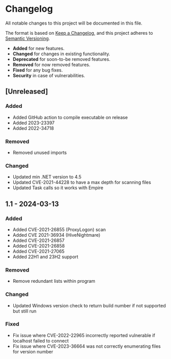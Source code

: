 # Changelog

All notable changes to this project will be documented in this file.

The format is based on [Keep a Changelog](https://keepachangelog.com/en/1.0.0/),
and this project adheres to [Semantic Versioning](https://semver.org/spec/v2.0.0.html).

-   **Added** for new features.
-   **Changed** for changes in existing functionality.
-   **Deprecated** for soon-to-be removed features.
-   **Removed** for now removed features.
-   **Fixed** for any bug fixes.
-   **Security** in case of vulnerabilities.

## [Unreleased]
### Added
-   Added GitHub action to compile executable on release
-   Added 2023-23397
-   Added 2022-34718

### Removed
-   Removed unused imports

### Changed
-   Updated min .NET version to 4.5
-   Updated CVE-2021-44228 to have a max depth for scanning files
-   Updated Task calls so it works with Empire

## 1.1 - 2024-03-13
### Added
-   Added CVE-2021-26855 (ProxyLogon) scan
-   Added CVE 2021-36934 (HiveNightmare)
-   Added CVE-2021-26857
-   Added CVE-2021-26858
-   Added CVE-2021-27065
-   Added 22H1 and 23H2 support

### Removed
-   Remove redundant lists within program

### Changed
-   Updated Windows version check to return build number if not supported but still run

### Fixed
-   Fix issue where CVE-2022-22965 incorrectly reported vulnerable if localhost failed to connect
-   Fix issue where CVE-2023-36664 was not correctly enumerating files for version number
